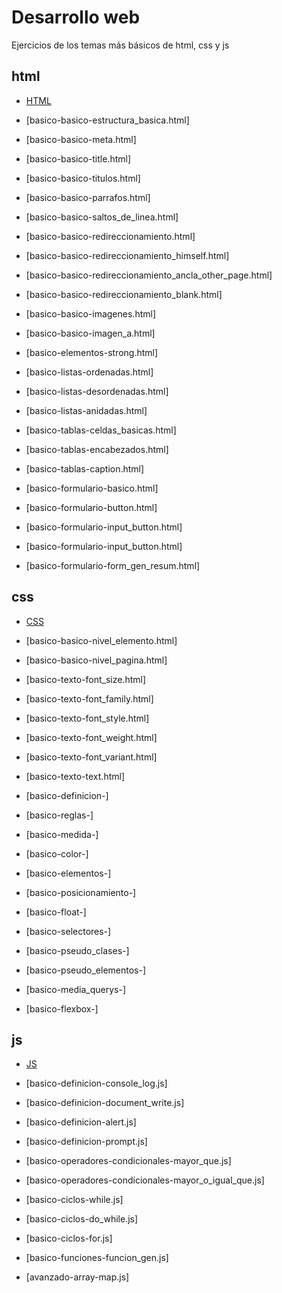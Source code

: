 # Desarrollo web
Ejercicios de los temas más básicos de html, css y js




## html
* [HTML](https://github.com/hvcesar/mis_practicas_web/blob/master/README.md)

* [basico-basico-estructura_basica.html]
* [basico-basico-meta.html]
* [basico-basico-title.html]
* [basico-basico-titulos.html]
* [basico-basico-parrafos.html]
* [basico-basico-saltos_de_linea.html]
* [basico-basico-redireccionamiento.html]
* [basico-basico-redireccionamiento_himself.html]
* [basico-basico-redireccionamiento_ancla_other_page.html]
* [basico-basico-redireccionamiento_blank.html]
* [basico-basico-imagenes.html]
* [basico-basico-imagen_a.html]

* [basico-elementos-strong.html]

* [basico-listas-ordenadas.html]
* [basico-listas-desordenadas.html]
* [basico-listas-anidadas.html]

* [basico-tablas-celdas_basicas.html]
* [basico-tablas-encabezados.html]
* [basico-tablas-caption.html]

* [basico-formulario-basico.html]

* [basico-formulario-button.html]
* [basico-formulario-input_button.html]
* [basico-formulario-input_button.html]

* [basico-formulario-form_gen_resum.html]




## css
* [CSS](https://github.com/hvcesar/mis_practicas_web/blob/master/README.md)
* [basico-basico-nivel_elemento.html]
* [basico-basico-nivel_pagina.html]

* [basico-texto-font_size.html]
* [basico-texto-font_family.html]
* [basico-texto-font_style.html]
* [basico-texto-font_weight.html]
* [basico-texto-font_variant.html]
* [basico-texto-text.html]

* [basico-definicion-]
* [basico-reglas-]
* [basico-medida-]
* [basico-color-]
* [basico-elementos-]
* [basico-posicionamiento-]
* [basico-float-]
* [basico-selectores-]
* [basico-pseudo_clases-]
* [basico-pseudo_elementos-]
* [basico-media_querys-]
* [basico-flexbox-]




## js
* [JS](https://github.com/hvcesar/mis_practicas_web/blob/master/README.md)
* [basico-definicion-console_log.js]
* [basico-definicion-document_write.js]
* [basico-definicion-alert.js]
* [basico-definicion-prompt.js]

* [basico-operadores-condicionales-mayor_que.js]
* [basico-operadores-condicionales-mayor_o_igual_que.js]

* [basico-ciclos-while.js]
* [basico-ciclos-do_while.js]
* [basico-ciclos-for.js]

* [basico-funciones-funcion_gen.js]

* [avanzado-array-map.js]
